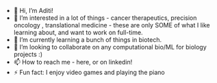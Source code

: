 - 👋 Hi, I’m Aditi!
- 👀 I’m interested in a lot of things - cancer therapeutics, precision oncology , translational medicine - these are only SOME of what I like learning about, and want to work on full-time.
- 🌱 I’m currently learning a bunch of things in biotech.
- 💞️ I’m looking to collaborate on any computational bio/ML for biology projects :)
- 📫 How to reach me - here, or on linkedin!
- ⚡ Fun fact: I enjoy video games and playing the piano
